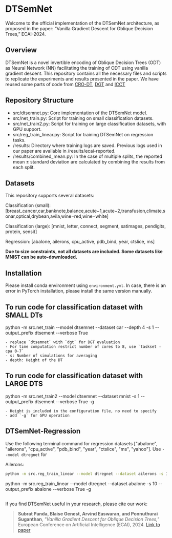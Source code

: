 # DTSemNet
Welcome to the official implementation of the DTSemNet architecture, as proposed in the paper:
“Vanilla Gradient Descent for Oblique Decision Trees,” ECAI-2024.

## Overview
DTSemNet is a novel invertible encoding of Oblique Decision Trees (ODT) as Neural Network (NN) facilitating the training of ODT using vanilla gradient descent. This repository contains all the necessary files and scripts to replicate the experiments and results presented in the paper. We have reused some parts of code from [CRO-DT](https://github.com/vgarciasc/CRO-DT), [DGT](https://github.com/microsoft/DGT) and [ICCT](https://github.com/vgarciasc/CRO-DT)

## Repository Structure
- src/dtsemnet.py: Core implementation of the DTSemNet model.
- src/net_train.py: Script for training on small classification datasets.
- src/net_train2.py: Script for training on large classification datasets, with GPU support.
- src/reg_train_linear.py: Script for training DTSemNet on regression tasks.
- /results: Directory where training logs are saved. Previous logs used in our paper are available in /results/ecai-reported.
- /results/combined_mean.py: In the case of multiple splits, the reported mean ± standard deviation are calculated by combining the results from each split.


## Datasets
This repository supports several datasets:

Classification (small): [breast_cancer,car,banknote,balance,acute−1,acute−2,transfusion,climate,sonar,optical,drybean,avila,wine−red,wine−white]

Classification (large): [mnist, letter, connect, segment, satimages, pendigits, protein, sensit]

Regression: [abalone, ailerons, cpu_active, pdb_bind, year, ctslice, ms]

**Due to size constraints, not all datasets are included. Some datasets like MNIST can be auto-downloaded.**

## Installation
Please install conda environment using `environment.yml`. In case, there is an error in PyTorch installation, please install the same version manually.


## To run code for classification dataset with **SMALL DTs**
python -m src.net_train --model dtsemnet --dataset car --depth 4 -s 1 --output_prefix dtsement --verbose True 

    - replace `dtsemnet` with `dgt` for DGT evaluation
    - For time computation restrict number of cores to 8, use `taskset -cpa 0-7`
    - s: Number of simulations for averaging
    - depth: Height of the DT

## To run code for classification dataset with **LARGE DTS**
python -m src.net_train2 --model dtsemnet --dataset mnist -s 1 --output_prefix dtsement --verbose True -g

    - Height is included in the configuration file, no need to specify
    - add `-g` for GPU operation

## DTSemNet-Regression
Use the following terminal command for regression datasets ["abalone", "ailerons", "cpu_active", "pdb_bind", "year", "ctslice", "ms", "yahoo"]. Use `--model dtregnet` for 

Ailerons:
```bash
python -m src.reg_train_linear --model dtregnet --dataset ailerons -s 1 --output_prefix ailerons --verbose True -g
```

python -m src.reg_train_linear --model dtregnet --dataset abalone -s 10 --output_prefix abalone --verbose True -g


##
If you find DTSemNet useful in your research, please cite our work:

> **Subrat Panda, Blaise Genest, Arvind Easwaran, and Ponnuthurai Suganthan**, *"Vanilla Gradient Descent for Oblique Decision Trees,"* European Conference on Artificial Intelligence (ECAI), 2024. [Link to paper](#)


